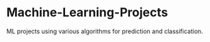 # Machine-Learning-Projects
ML projects using various algorithms for prediction and classification.
